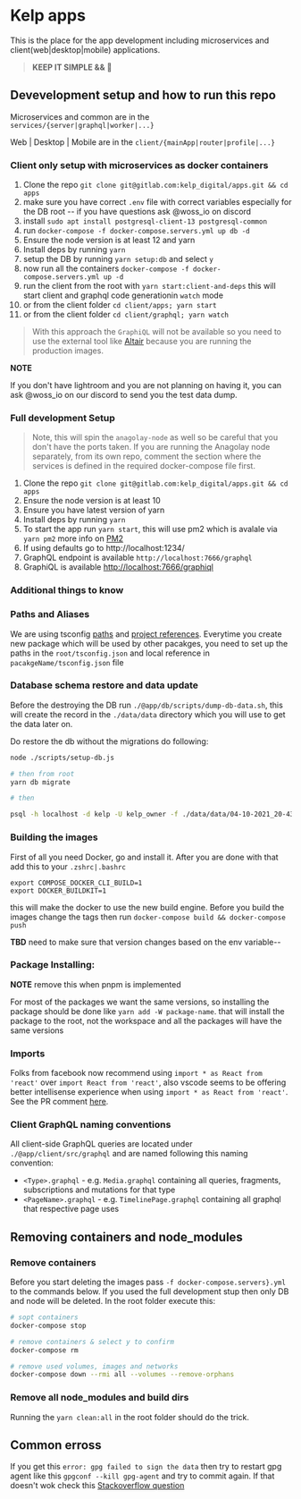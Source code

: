 # Kelp apps

This is the place for the app development including microservices and client(web|desktop|mobile) applications.

> **KEEP IT SIMPLE && 🙂**

## Devevelopment setup and how to run this repo

Microservices and common are in the `services/{server|graphql|worker|...}`

Web | Desktop | Mobile are in the `client/{mainApp|router|profile|...}`

### Client only setup with microservices as docker containers

1. Clone the repo `git clone git@gitlab.com:kelp_digital/apps.git && cd apps`
2. make sure you have correct `.env` file with correct variables especially for the DB root -- if you have questions ask @woss_io on discord
3. install `sudo apt install postgresql-client-13 postgresql-common`
4. run `docker-compose -f docker-compose.servers.yml up db -d`
5. Ensure the node version is at least 12 and yarn
6. Install deps by running `yarn`
7. setup the DB by running `yarn setup:db` and select `y`
8. now run all the containers `docker-compose -f docker-compose.servers.yml up -d`
9. run the client from the root with `yarn start:client-and-deps` this will start client and graphql code generationin `watch` mode
10. or from the client folder `cd client/apps; yarn start`
11. or from the client folder `cd client/graphql; yarn watch`

> With this approach the `GraphiQL` will not be available so you need to use the external tool like [Altair](https://altair.sirmuel.design/#download) because you are running the production images.

**NOTE**

If you don't have lightroom and you are not planning on having it, you can ask @woss_io on our discord to send you the test data dump.

### Full development Setup

> Note, this will spin the `anagolay-node` as well so be careful that you don't have the ports taken. If you are running the Anagolay node separately, from its own repo, comment the section where the services is defined in the required docker-compose file first.

1. Clone the repo `git clone git@gitlab.com:kelp_digital/apps.git && cd apps`
2. Ensure the node version is at least 10
3. Ensure you have latest version of yarn
4. Install deps by running `yarn`
5. To start the app run `yarn start`, this will use pm2 which is avalale via `yarn pm2` more info on [PM2](https://pm2.keymetrics.io/docs/usage/application-declaration/)
6. If using defaults go to http://localhost:1234/
7. GraphQL endpoint is available `http://localhost:7666/graphql`
8. GraphiQL is available [http://localhost:7666/graphiql](http://localhost:7666/graphiql)

### Additional things to know

### Paths and Aliases

We are using tsconfig [paths](https://www.staging-typescript.org/tsconfig#paths) and [project references](https://www.staging-typescript.org/docs/handbook/project-references.html). Everytime you create new package which will be used by other pacakges, you need to set up the paths in the `root/tsconfig.json` and local reference in `pacakgeName/tsconfig.json` file

### Database schema restore and data update

Before the destroying the DB run `./@app/db/scripts/dump-db-data.sh`, this will create the record in the `./data/data` directory which you will use to get the data later on.

Do restore the db without the migrations do following:

```bash
node ./scripts/setup-db.js

# then from root
yarn db migrate

# then

psql -h localhost -d kelp -U kelp_owner -f ./data/data/04-10-2021_20-43-54.sql

```

### Building the images

First of all you need Docker, go and install it. After you are done with that add this to your `.zshrc|.bashrc`

```
export COMPOSE_DOCKER_CLI_BUILD=1
export DOCKER_BUILDKIT=1
```

this will make the docker to use the new build engine. Before you build the images change the tags then run `docker-compose build && docker-compose push`

**TBD** need to make sure that version changes based on the env variable--

### Package Installing:

**NOTE** remove this when pnpm is implemented

For most of the packages we want the same versions, so installing the package should be done like `yarn add -W package-name`. that will install the package to the root, not the workspace and all the packages will have the same versions

### Imports

Folks from facebook now recommend using `import * as React from 'react'` over `import React from 'react'`, also vscode seems to be offering better intellisense experience when using `import * as React from 'react'`. See the PR comment [here](https://github.com/facebook/react/pull/18102#issuecomment-659234486).

### Client GraphQL naming conventions

All client-side GraphQL queries are located under `./@app/client/src/graphql` and are named following this naming convention:

- `<Type>.graphql` - e.g. `Media.graphql` containing all queries, fragments, subscriptions and mutations for that type
- `<PageName>.graphql` - e.g. `TimelinePage.graphql` containing all graphql that respective page uses

## Removing containers and node_modules

### Remove containers

Before you start deleting the images pass `-f docker-compose.servers}.yml` to the commands below. If you used the full development stup then only DB and node will be deleted. In the root folder execute this:

```sh
# sopt containers
docker-compose stop

# remove containers & select y to confirm
docker-compose rm

# remove used volumes, images and networks
docker-compose down --rmi all --volumes --remove-orphans
```

### Remove all node_modules and build dirs

Running the `yarn clean:all` in the root folder should do the trick.

## Common erross

If you get this `error: gpg failed to sign the data` then try to restart gpg agent like this `gpgconf --kill gpg-agent` and try to commit again. If that doesn't wok check this [Stackoverflow question](https://stackoverflow.com/questions/41052538/git-error-gpg-failed-to-sign-data)
